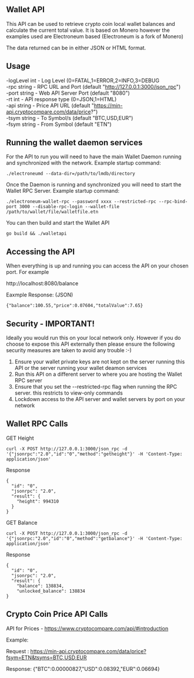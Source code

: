 
## Wallet API
This API can be used to retrieve crypto coin local wallet balances and calculate the current total value.
It is based on Monero however the examples used are Electroneum based (Electroneum is a fork of Monero)

The data returned can be in either JSON or HTML format.

## Usage
 -logLevel int - Log Level (0=FATAL,1=ERROR,2=INFO,3=DEBUG  
 -rpc string - RPC URL and Port (default "http://127.0.0.1:3000/json_rpc")  
 -port string - Web API Server Port (default "8080")  
 -rt int - API response type (0=JSON,1=HTML)  
 -api string - Price API URL (default "https://min-api.cryptocompare.com/data/price?")  
 -tsym string - To Symbol/s (default "BTC,USD,EUR")  
 -fsym string - From Symbol (default "ETN")  

## Running the wallet daemon services
For the API to run you will need to have the main Wallet Daemon running and synchronized with the network. Example startup command:
```
./electroneumd --data-dir=/path/to/lmdb/directory
```
Once the Daemon is running and synchronized you will need to start the Wallet RPC Server. Example startup command:
```
./electroneum-wallet-rpc --password xxxx --restricted-rpc --rpc-bind-port 3000 --disable-rpc-login --wallet-file /path/to/wallet/file/walletfile.etn
```
You can then build and start the Wallet API
```
go build && ./walletapi
```
## Accessing the API
When everything is up and running you can access the API on your chosen port. For example

http://localhost:8080/balance

Eaxmple Response: (JSON)
```
{"balance":100.55,"price":0.07604,"totalValue":7.65}
```

## Security - IMPORTANT!
Ideally you would run this on your local network only.
However if you do choose to expose this API externally then please ensure the following security measures are taken to avoid any trouble :-)

1. Ensure your wallet private keys are not kept on the server running this API or the server running your wallet deamon services
2. Run this API on a different server to where you are hosting the Wallet RPC server
3. Ensure that you set the --restricted-rpc flag when running the RPC server. this restricts to view-only commands
4. Lockdown access to the API server and wallet servers by port on your network

## Wallet RPC Calls
GET Height
```
curl -X POST http://127.0.0.1:3000/json_rpc -d '{"jsonrpc":"2.0","id":"0","method":"getheight"}' -H 'Content-Type: application/json'
```
Response
```
{
  "id": "0",
  "jsonrpc": "2.0",
  "result": {
	"height": 994310
  }
}
```
GET Balance
```
curl -X POST http://127.0.0.1:3000/json_rpc -d '{"jsonrpc:"2.0","id":"0","method":"getbalance"}' -H 'Content-Type: application/json'
```
Response
```
{
  "id": "0",
  "jsonrpc": "2.0",
  "result": {
    "balance": 138834,
    "unlocked_balance": 138834
}
```

## Crypto Coin Price API Calls
API for Prices - https://www.cryptocompare.com/api/#introduction

Example:

Request : https://min-api.cryptocompare.com/data/price?fsym=ETN&tsyms=BTC,USD,EUR

Response: {"BTC":0.00000827,"USD":0.08392,"EUR":0.06694}
